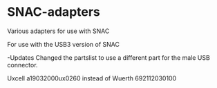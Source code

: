 # SNAC-adapters
Various adapters for use with SNAC

For use with the USB3 version of SNAC

-Updates
Changed the partslist to use a different part for the male USB connector.

Uxcell a19032000ux0260 instead of Wuerth 692112030100
